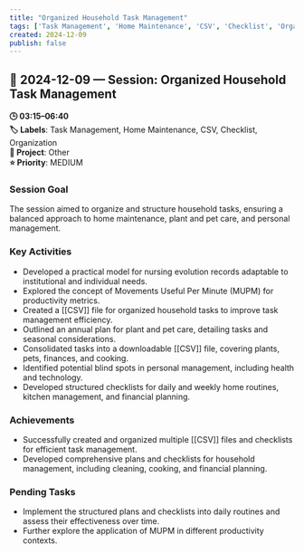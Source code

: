 ```yaml
---
title: "Organized Household Task Management"
tags: ['Task Management', 'Home Maintenance', 'CSV', 'Checklist', 'Organization']
created: 2024-12-09
publish: false
---
```


## 📅 2024-12-09 — Session: Organized Household Task Management

**🕒 03:15–06:40**  
**🏷️ Labels**: Task Management, Home Maintenance, CSV, Checklist, Organization  
**📂 Project**: Other  
**⭐ Priority**: MEDIUM  


### Session Goal
The session aimed to organize and structure household tasks, ensuring a balanced approach to home maintenance, plant and pet care, and personal management.

### Key Activities
- Developed a practical model for nursing evolution records adaptable to institutional and individual needs.
- Explored the concept of Movements Useful Per Minute (MUPM) for productivity metrics.
- Created a [[CSV]] file for organized household tasks to improve task management efficiency.
- Outlined an annual plan for plant and pet care, detailing tasks and seasonal considerations.
- Consolidated tasks into a downloadable [[CSV]] file, covering plants, pets, finances, and cooking.
- Identified potential blind spots in personal management, including health and technology.
- Developed structured checklists for daily and weekly home routines, kitchen management, and financial planning.

### Achievements
- Successfully created and organized multiple [[CSV]] files and checklists for efficient task management.
- Developed comprehensive plans and checklists for household management, including cleaning, cooking, and financial planning.

### Pending Tasks
- Implement the structured plans and checklists into daily routines and assess their effectiveness over time.
- Further explore the application of MUPM in different productivity contexts.
